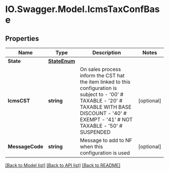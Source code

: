 # IO.Swagger.Model.IcmsTaxConfBase
## Properties

Name | Type | Description | Notes
------------ | ------------- | ------------- | -------------
**State** | [**StateEnum**](StateEnum.md) |  | 
**IcmsCST** | **string** | On sales process inform the CST hat the item linked to this configuration is subject to - &#39;00&#39; # TAXABLE - &#39;20&#39; # TAXABLE WITH BASE DISCOUNT - &#39;40&#39; # EXEMPT - &#39;41&#39; # NOT TAXABLE - &#39;50&#39; # SUSPENDED  | [optional] 
**MessageCode** | **string** | Message to add to NF when this configuration is used | [optional] 

[[Back to Model list]](../README.md#documentation-for-models) [[Back to API list]](../README.md#documentation-for-api-endpoints) [[Back to README]](../README.md)


